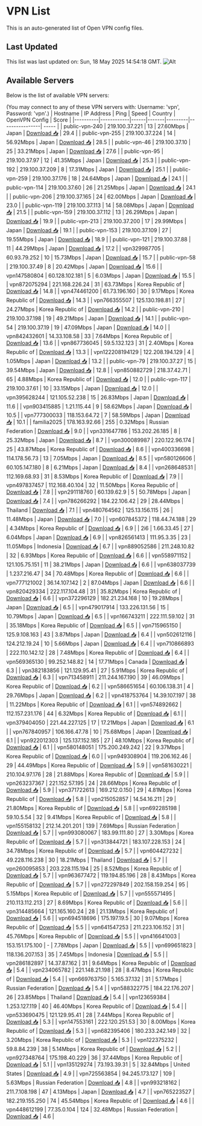 # VPN List

This is an auto-generated list of Open VPN config files.

## Last Updated

This list was last updated on: Sun, 18 May 2025 14:54:18 GMT.
![Alt](https://repobeats.axiom.co/api/embed/186b98318ef1479477931607c1ad7d823f12451f.svg "Repobeats analytics image")

## Available Servers

Below is the list of available VPN servers:

(You may connect to any of these VPN servers with: Username: 'vpn', Password: 'vpn'.)
| Hostname | IP Address | Ping | Speed | Country | OpenVPN Config | Score |
|----------|------------|------|-------|---------|----------------| ----- |
| public-vpn-240 | 219.100.37.221 | 13 | 27.60Mbps | Japan | [Download 📥](./configs/server_0_JP.ovpn) | 29.4 |
| public-vpn-255 | 219.100.37.224 | 14 | 56.92Mbps | Japan | [Download 📥](./configs/server_1_JP.ovpn) | 28.5 |
| public-vpn-46 | 219.100.37.10 | 25 | 33.21Mbps | Japan | [Download 📥](./configs/server_2_JP.ovpn) | 27.6 |
| public-vpn-95 | 219.100.37.97 | 12 | 41.35Mbps | Japan | [Download 📥](./configs/server_3_JP.ovpn) | 25.3 |
| public-vpn-192 | 219.100.37.209 | 8 | 17.31Mbps | Japan | [Download 📥](./configs/server_4_JP.ovpn) | 25.1 |
| public-vpn-259 | 219.100.37.176 | 18 | 24.64Mbps | Japan | [Download 📥](./configs/server_5_JP.ovpn) | 24.1 |
| public-vpn-114 | 219.100.37.60 | 26 | 21.25Mbps | Japan | [Download 📥](./configs/server_6_JP.ovpn) | 24.1 |
| public-vpn-206 | 219.100.37.165 | 24 | 62.00Mbps | Japan | [Download 📥](./configs/server_7_JP.ovpn) | 23.0 |
| public-vpn-119 | 219.100.37.113 | 14 | 58.08Mbps | Japan | [Download 📥](./configs/server_8_JP.ovpn) | 21.5 |
| public-vpn-159 | 219.100.37.112 | 13 | 26.29Mbps | Japan | [Download 📥](./configs/server_9_JP.ovpn) | 19.9 |
| public-vpn-213 | 219.100.37.200 | 17 | 29.99Mbps | Japan | [Download 📥](./configs/server_10_JP.ovpn) | 19.1 |
| public-vpn-153 | 219.100.37.109 | 27 | 19.55Mbps | Japan | [Download 📥](./configs/server_11_JP.ovpn) | 18.9 |
| public-vpn-121 | 219.100.37.88 | 11 | 44.29Mbps | Japan | [Download 📥](./configs/server_12_JP.ovpn) | 17.2 |
| vpn329987705 | 60.93.79.252 | 10 | 15.73Mbps | Japan | [Download 📥](./configs/server_13_JP.ovpn) | 15.7 |
| public-vpn-58 | 219.100.37.49 | 8 | 20.42Mbps | Japan | [Download 📥](./configs/server_14_JP.ovpn) | 15.6 |
| vpn147580804 | 60.128.102.181 | 5 | 6.03Mbps | Japan | [Download 📥](./configs/server_15_JP.ovpn) | 15.5 |
| vpn872075294 | 221.168.226.24 | 31 | 63.73Mbps | Korea Republic of | [Download 📥](./configs/server_16_KR.ovpn) | 14.8 |
| vpn474461200 | 61.73.196.160 | 30 | 9.17Mbps | Korea Republic of | [Download 📥](./configs/server_17_KR.ovpn) | 14.3 |
| vpn766355507 | 125.130.198.81 | 27 | 24.27Mbps | Korea Republic of | [Download 📥](./configs/server_18_KR.ovpn) | 14.2 |
| public-vpn-210 | 219.100.37.198 | 19 | 49.21Mbps | Japan | [Download 📥](./configs/server_19_JP.ovpn) | 14.1 |
| public-vpn-54 | 219.100.37.19 | 19 | 47.09Mbps | Japan | [Download 📥](./configs/server_20_JP.ovpn) | 14.0 |
| vpn842432601 | 14.33.108.58 | 33 | 7.64Mbps | Korea Republic of | [Download 📥](./configs/server_21_KR.ovpn) | 13.6 |
| vpn867736045 | 59.5.132.123 | 31 | 2.40Mbps | Korea Republic of | [Download 📥](./configs/server_22_KR.ovpn) | 13.3 |
| vpn122208194129 | 122.208.194.129 | 4 | 1.05Mbps | Japan | [Download 📥](./configs/server_23_JP.ovpn) | 13.2 |
| public-vpn-79 | 219.100.37.27 | 15 | 39.54Mbps | Japan | [Download 📥](./configs/server_24_JP.ovpn) | 12.8 |
| vpn850882729 | 218.37.42.71 | 65 | 4.88Mbps | Korea Republic of | [Download 📥](./configs/server_25_KR.ovpn) | 12.0 |
| public-vpn-117 | 219.100.37.61 | 10 | 33.15Mbps | Japan | [Download 📥](./configs/server_26_JP.ovpn) | 12.0 |
| vpn395628244 | 121.105.52.238 | 15 | 26.83Mbps | Japan | [Download 📥](./configs/server_27_JP.ovpn) | 11.6 |
| vpn903415885 | 1.21.115.44 | 9 | 58.62Mbps | Japan | [Download 📥](./configs/server_28_JP.ovpn) | 10.5 |
| vpn777300033 | 118.153.64.72 | 7 | 58.59Mbps | Japan | [Download 📥](./configs/server_29_JP.ovpn) | 10.1 |
| familia2025 | 178.163.92.66 | 255 | 0.32Mbps | Russian Federation | [Download 📥](./configs/server_30_RU.ovpn) | 9.0 |
| vpn331647786 | 153.202.26.185 | 8 | 25.32Mbps | Japan | [Download 📥](./configs/server_31_JP.ovpn) | 8.7 |
| vpn300089987 | 220.122.96.174 | 25 | 43.87Mbps | Korea Republic of | [Download 📥](./configs/server_32_KR.ovpn) | 8.6 |
| vpn400336698 | 114.178.56.73 | 13 | 7.05Mbps | Japan | [Download 📥](./configs/server_33_JP.ovpn) | 8.5 |
| vpn580126606 | 60.105.147.180 | 8 | 6.21Mbps | Japan | [Download 📥](./configs/server_34_JP.ovpn) | 8.4 |
| vpn268648531 | 112.169.68.93 | 31 | 8.53Mbps | Korea Republic of | [Download 📥](./configs/server_35_KR.ovpn) | 7.9 |
| vpn497837457 | 112.168.40.104 | 32 | 11.50Mbps | Korea Republic of | [Download 📥](./configs/server_36_KR.ovpn) | 7.8 |
| vpn291118760 | 60.139.62.9 | 5 | 50.78Mbps | Japan | [Download 📥](./configs/server_37_JP.ovpn) | 7.4 |
| vpn786266292 | 184.22.106.42 | 29 | 28.44Mbps | Thailand | [Download 📥](./configs/server_38_TH.ovpn) | 7.1 |
| vpn480764562 | 125.13.156.115 | 26 | 11.48Mbps | Japan | [Download 📥](./configs/server_39_JP.ovpn) | 7.0 |
| vpn607845372 | 118.44.74.188 | 29 | 4.34Mbps | Korea Republic of | [Download 📥](./configs/server_40_KR.ovpn) | 6.9 |
| 2i6 | 1.66.33.45 | 27 | 6.04Mbps | Japan | [Download 📥](./configs/server_41_JP.ovpn) | 6.9 |
| vpn826561413 | 111.95.3.35 | 23 | 11.05Mbps | Indonesia | [Download 📥](./configs/server_42_ID.ovpn) | 6.7 |
| vpn889052586 | 211.248.10.82 | 32 | 6.93Mbps | Korea Republic of | [Download 📥](./configs/server_43_KR.ovpn) | 6.6 |
| vpn558971152 | 121.105.75.151 | 11 | 38.21Mbps | Japan | [Download 📥](./configs/server_44_JP.ovpn) | 6.6 |
| vpn638037739 | 1.237.216.47 | 34 | 70.48Mbps | Korea Republic of | [Download 📥](./configs/server_45_KR.ovpn) | 6.6 |
| vpn777121002 | 36.14.107.142 | 2 | 87.04Mbps | Japan | [Download 📥](./configs/server_46_JP.ovpn) | 6.6 |
| vpn820429334 | 222.117.104.48 | 31 | 35.82Mbps | Korea Republic of | [Download 📥](./configs/server_47_KR.ovpn) | 6.6 |
| vpn372296129 | 182.21.234.168 | 10 | 19.28Mbps | Japan | [Download 📥](./configs/server_48_JP.ovpn) | 6.5 |
| vpn479017914 | 133.226.131.56 | 15 | 10.79Mbps | Japan | [Download 📥](./configs/server_49_JP.ovpn) | 6.5 |
| vpn166743211 | 222.111.59.102 | 31 | 35.18Mbps | Korea Republic of | [Download 📥](./configs/server_50_KR.ovpn) | 6.5 |
| vpn715965150 | 125.9.108.163 | 43 | 3.87Mbps | Japan | [Download 📥](./configs/server_51_JP.ovpn) | 6.4 |
| vpn502612116 | 124.212.19.24 | 10 | 5.66Mbps | Japan | [Download 📥](./configs/server_52_JP.ovpn) | 6.4 |
| vpn710866893 | 222.110.142.12 | 28 | 7.48Mbps | Korea Republic of | [Download 📥](./configs/server_53_KR.ovpn) | 6.4 |
| vpn569365130 | 99.252.148.82 | 14 | 17.71Mbps | Canada | [Download 📥](./configs/server_54_CA.ovpn) | 6.3 |
| vpn382183856 | 121.129.95.41 | 27 | 5.91Mbps | Korea Republic of | [Download 📥](./configs/server_55_KR.ovpn) | 6.3 |
| vpn713458911 | 211.244.167.190 | 39 | 46.09Mbps | Korea Republic of | [Download 📥](./configs/server_56_KR.ovpn) | 6.2 |
| vpn586651654 | 60.106.138.31 | 4 | 29.76Mbps | Japan | [Download 📥](./configs/server_57_JP.ovpn) | 6.2 |
| vpn418753764 | 14.39.107.197 | 38 | 11.22Mbps | Korea Republic of | [Download 📥](./configs/server_58_KR.ovpn) | 6.1 |
| vpn574892662 | 112.157.231.176 | 44 | 6.32Mbps | Korea Republic of | [Download 📥](./configs/server_59_KR.ovpn) | 6.1 |
| vpn379404050 | 221.44.227.125 | 17 | 17.21Mbps | Japan | [Download 📥](./configs/server_60_JP.ovpn) | 6.1 |
| vpn767840957 | 106.166.47.78 | 10 | 75.68Mbps | Japan | [Download 📥](./configs/server_61_JP.ovpn) | 6.1 |
| vpn922012303 | 125.137.152.185 | 27 | 48.10Mbps | Korea Republic of | [Download 📥](./configs/server_62_KR.ovpn) | 6.1 |
| vpn580148051 | 175.200.249.242 | 22 | 9.37Mbps | Korea Republic of | [Download 📥](./configs/server_63_KR.ovpn) | 6.0 |
| vpn949308904 | 119.206.162.46 | 29 | 44.49Mbps | Korea Republic of | [Download 📥](./configs/server_64_KR.ovpn) | 5.9 |
| vpn581630221 | 210.104.97.176 | 28 | 21.88Mbps | Korea Republic of | [Download 📥](./configs/server_65_KR.ovpn) | 5.9 |
| vpn263237367 | 221.152.57.195 | 24 | 28.66Mbps | Korea Republic of | [Download 📥](./configs/server_66_KR.ovpn) | 5.9 |
| vpn371722613 | 169.212.0.150 | 29 | 4.81Mbps | Korea Republic of | [Download 📥](./configs/server_67_KR.ovpn) | 5.8 |
| vpn215052857 | 14.54.16.211 | 29 | 21.80Mbps | Korea Republic of | [Download 📥](./configs/server_68_KR.ovpn) | 5.8 |
| vpn692285198 | 59.10.5.54 | 32 | 9.41Mbps | Korea Republic of | [Download 📥](./configs/server_69_KR.ovpn) | 5.8 |
| vpn155158132 | 212.14.201.201 | 139 | 7.69Mbps | Russian Federation | [Download 📥](./configs/server_70_RU.ovpn) | 5.7 |
| vpn993080067 | 183.99.111.80 | 27 | 3.30Mbps | Korea Republic of | [Download 📥](./configs/server_71_KR.ovpn) | 5.7 |
| vpn313844721 | 183.107.228.153 | 24 | 34.78Mbps | Korea Republic of | [Download 📥](./configs/server_72_KR.ovpn) | 5.7 |
| vpn604427232 | 49.228.116.238 | 30 | 18.21Mbps | Thailand | [Download 📥](./configs/server_73_TH.ovpn) | 5.7 |
| vpn260095853 | 203.228.115.194 | 25 | 8.52Mbps | Korea Republic of | [Download 📥](./configs/server_74_KR.ovpn) | 5.7 |
| vpn963677472 | 119.194.85.196 | 28 | 8.43Mbps | Korea Republic of | [Download 📥](./configs/server_75_KR.ovpn) | 5.7 |
| vpn272297849 | 202.158.159.254 | 95 | 5.15Mbps | Korea Republic of | [Download 📥](./configs/server_76_KR.ovpn) | 5.7 |
| vpn555571495 | 210.113.112.213 | 27 | 8.69Mbps | Korea Republic of | [Download 📥](./configs/server_77_KR.ovpn) | 5.6 |
| vpn314485664 | 121.165.160.24 | 28 | 21.13Mbps | Korea Republic of | [Download 📥](./configs/server_78_KR.ovpn) | 5.6 |
| vpn694518696 | 175.197.19.5 | 30 | 9.07Mbps | Korea Republic of | [Download 📥](./configs/server_79_KR.ovpn) | 5.5 |
| vpn641547253 | 211.223.106.152 | 31 | 45.76Mbps | Korea Republic of | [Download 📥](./configs/server_80_KR.ovpn) | 5.5 |
| vpn416641003 | 153.151.175.100 | - | 7.78Mbps | Japan | [Download 📥](./configs/server_81_JP.ovpn) | 5.5 |
| vpn699651823 | 118.136.207.153 | 35 | 7.45Mbps | Indonesia | [Download 📥](./configs/server_82_ID.ovpn) | 5.5 |
| vpn286182897 | 14.37.87.162 | 31 | 9.64Mbps | Korea Republic of | [Download 📥](./configs/server_83_KR.ovpn) | 5.4 |
| vpn234065782 | 221.148.21.198 | 28 | 8.47Mbps | Korea Republic of | [Download 📥](./configs/server_84_KR.ovpn) | 5.4 |
| vpn669763750 | 5.165.37.132 | 31 | 5.17Mbps | Russian Federation | [Download 📥](./configs/server_85_RU.ovpn) | 5.4 |
| vpn588322775 | 184.22.176.207 | 26 | 23.85Mbps | Thailand | [Download 📥](./configs/server_86_TH.ovpn) | 5.4 |
| vpn123659384 | 1.253.127.119 | 40 | 46.40Mbps | Korea Republic of | [Download 📥](./configs/server_87_KR.ovpn) | 5.4 |
| vpn533690475 | 121.129.95.41 | 28 | 7.44Mbps | Korea Republic of | [Download 📥](./configs/server_88_KR.ovpn) | 5.3 |
| vpn147553161 | 222.120.251.53 | 30 | 8.00Mbps | Korea Republic of | [Download 📥](./configs/server_89_KR.ovpn) | 5.3 |
| vpn682395406 | 180.233.242.149 | 32 | 3.20Mbps | Korea Republic of | [Download 📥](./configs/server_90_KR.ovpn) | 5.3 |
| vpn122375232 | 59.8.84.239 | 38 | 5.14Mbps | Korea Republic of | [Download 📥](./configs/server_91_KR.ovpn) | 5.2 |
| vpn927348764 | 175.198.40.229 | 36 | 37.44Mbps | Korea Republic of | [Download 📥](./configs/server_92_KR.ovpn) | 5.1 |
| vpn135129274 | 73.193.39.31 | 5 | 32.84Mbps | United States | [Download 📥](./configs/server_93_US.ovpn) | 4.9 |
| vpn725563854 | 94.245.173.127 | 109 | 5.63Mbps | Russian Federation | [Download 📥](./configs/server_94_RU.ovpn) | 4.8 |
| vpn993218162 | 211.7.108.198 | 47 | 4.13Mbps | Japan | [Download 📥](./configs/server_95_JP.ovpn) | 4.7 |
| vpn765223527 | 182.219.155.250 | 74 | 45.54Mbps | Korea Republic of | [Download 📥](./configs/server_96_KR.ovpn) | 4.6 |
| vpn448612199 | 77.35.0.104 | 124 | 32.48Mbps | Russian Federation | [Download 📥](./configs/server_97_RU.ovpn) | 4.6 |
